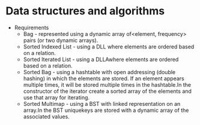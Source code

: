 # Data structures and algorithms

* Requirements
    * Bag - represented using a  dynamic  array  of<element,  frequency>  pairs  (or  two dynamic arrays).
    * Sorted Indexed List - using a  DLL  where elements are ordered based on a relation.
    * Sorted Iterated List - using  a  DLLAwhere elements are ordered based on a relation.
    * Sorted Bag - using  a  hashtable  with  open  addressing (double  hashing) in  which  the elements are stored. If an element appears multiple times, it will be stored multiple times in the  hashtable.In  the  constructor of  the  iterator  create  a  sorted  array  of  the  elements  and use that array for iterating.
    * Sorted Multimap - using  a BST with linked  representation  on  an  array.In  the  BST uniquekeys are stored with a dynamic array of the associated values.
